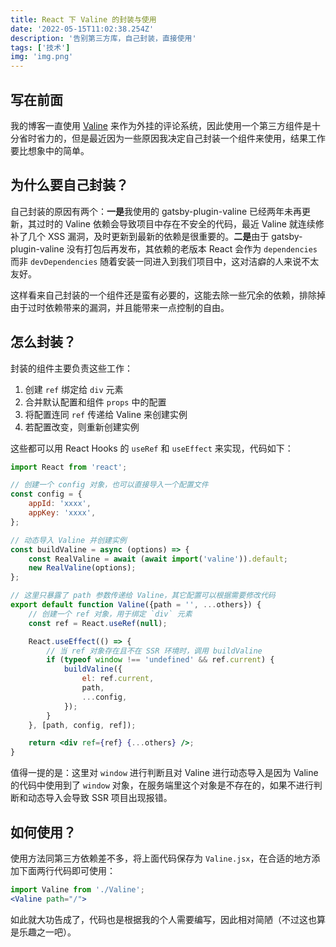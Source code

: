 ```yaml
---
title: React 下 Valine 的封装与使用
date: '2022-05-15T11:02:38.254Z'
description: '告别第三方库，自己封装，直接使用'
tags: ['技术']
img: 'img.png'
---
```


## 写在前面

我的博客一直使用 [Valine](https://valine.js.org/) 来作为外挂的评论系统，因此使用一个第三方组件是十分省时省力的，但是最近因为一些原因我决定自己封装一个组件来使用，结果工作要比想象中的简单。

## 为什么要自己封装？

自己封装的原因有两个：**一是**我使用的 gatsby-plugin-valine 已经两年未再更新，其过时的 Valine 依赖会导致项目中存在不安全的代码，最近 Valine 就连续修补了几个 XSS 漏洞，及时更新到最新的依赖是很重要的。**二是**由于 gatsby-plugin-valine 没有打包后再发布，其依赖的老版本 React 会作为 `dependencies` 而非 `devDependencies` 随着安装一同进入到我们项目中，这对洁癖的人来说不太友好。

这样看来自己封装的一个组件还是蛮有必要的，这能去除一些冗余的依赖，排除掉由于过时依赖带来的漏洞，并且能带来一点控制的自由。

## 怎么封装？

封装的组件主要负责这些工作：

1. 创建 `ref` 绑定给 `div` 元素
2. 合并默认配置和组件 `props` 中的配置
3. 将配置连同 `ref` 传递给 Valine 来创建实例
4. 若配置改变，则重新创建实例

这些都可以用 React Hooks 的 `useRef` 和 `useEffect` 来实现，代码如下：

```jsx
import React from 'react';

// 创建一个 config 对象，也可以直接导入一个配置文件
const config = {
    appId: 'xxxx',
    appKey: 'xxxx',
};

// 动态导入 Valine 并创建实例
const buildValine = async (options) => {
    const RealValine = await (await import('valine')).default;
    new RealValine(options);
};

// 这里只暴露了 path 参数传递给 Valine，其它配置可以根据需要修改代码
export default function Valine({path = '', ...others}) {
    // 创建一个 ref 对象，用于绑定 `div` 元素
    const ref = React.useRef(null);

    React.useEffect(() => {
        // 当 ref 对象存在且不在 SSR 环境时，调用 buildValine
        if (typeof window !== 'undefined' && ref.current) {
            buildValine({
                el: ref.current,
                path,
                ...config,
            });
        }
    }, [path, config, ref]);

    return <div ref={ref} {...others} />;
}
```

值得一提的是：这里对 `window` 进行判断且对 Valine 进行动态导入是因为 Valine 的代码中使用到了 `window` 对象，在服务端里这个对象是不存在的，如果不进行判断和动态导入会导致 SSR 项目出现报错。

## 如何使用？

使用方法同第三方依赖差不多，将上面代码保存为 `Valine.jsx`，在合适的地方添加下面两行代码即可使用：

```jsx
import Valine from './Valine';
<Valine path="/">
```

如此就大功告成了，代码也是根据我的个人需要编写，因此相对简陋（不过这也算是乐趣之一吧）。
